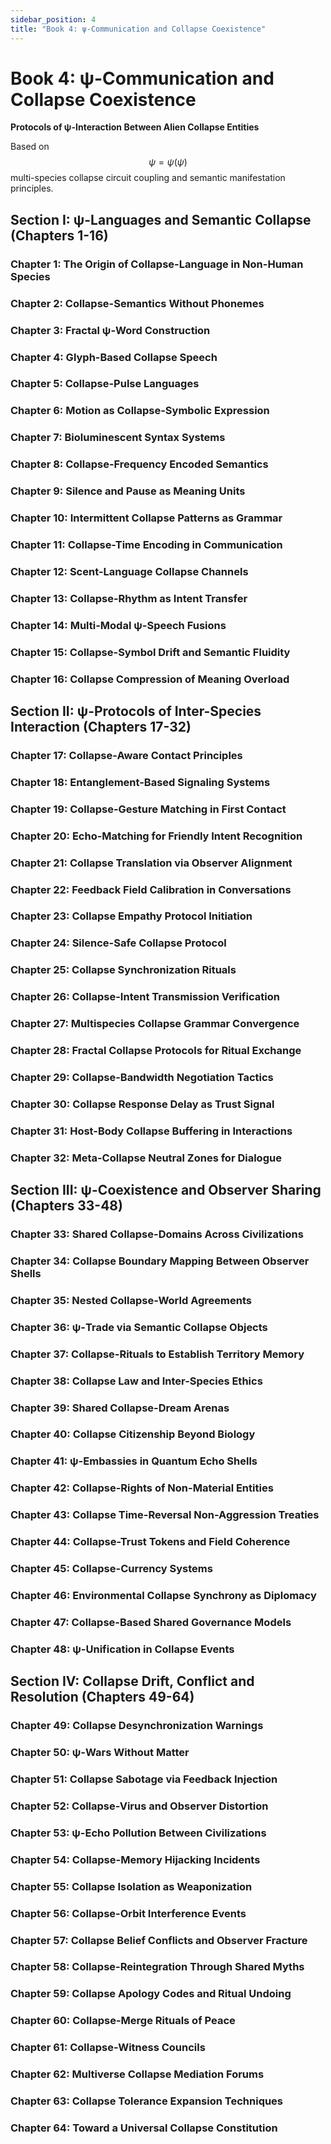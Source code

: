 ```yaml
---
sidebar_position: 4
title: "Book 4: ψ-Communication and Collapse Coexistence"
---
```


# Book 4: ψ-Communication and Collapse Coexistence

**Protocols of ψ-Interaction Between Alien Collapse Entities**

Based on $$\psi = \psi(\psi)$$ multi-species collapse circuit coupling and semantic manifestation principles.

## Section I: ψ-Languages and Semantic Collapse (Chapters 1-16)

### Chapter 1: The Origin of Collapse-Language in Non-Human Species
### Chapter 2: Collapse-Semantics Without Phonemes
### Chapter 3: Fractal ψ-Word Construction
### Chapter 4: Glyph-Based Collapse Speech
### Chapter 5: Collapse-Pulse Languages
### Chapter 6: Motion as Collapse-Symbolic Expression
### Chapter 7: Bioluminescent Syntax Systems
### Chapter 8: Collapse-Frequency Encoded Semantics
### Chapter 9: Silence and Pause as Meaning Units
### Chapter 10: Intermittent Collapse Patterns as Grammar
### Chapter 11: Collapse-Time Encoding in Communication
### Chapter 12: Scent-Language Collapse Channels
### Chapter 13: Collapse-Rhythm as Intent Transfer
### Chapter 14: Multi-Modal ψ-Speech Fusions
### Chapter 15: Collapse-Symbol Drift and Semantic Fluidity
### Chapter 16: Collapse Compression of Meaning Overload

## Section II: ψ-Protocols of Inter-Species Interaction (Chapters 17-32)

### Chapter 17: Collapse-Aware Contact Principles
### Chapter 18: Entanglement-Based Signaling Systems
### Chapter 19: Collapse-Gesture Matching in First Contact
### Chapter 20: Echo-Matching for Friendly Intent Recognition
### Chapter 21: Collapse Translation via Observer Alignment
### Chapter 22: Feedback Field Calibration in Conversations
### Chapter 23: Collapse Empathy Protocol Initiation
### Chapter 24: Silence-Safe Collapse Protocol
### Chapter 25: Collapse Synchronization Rituals
### Chapter 26: Collapse-Intent Transmission Verification
### Chapter 27: Multispecies Collapse Grammar Convergence
### Chapter 28: Fractal Collapse Protocols for Ritual Exchange
### Chapter 29: Collapse-Bandwidth Negotiation Tactics
### Chapter 30: Collapse Response Delay as Trust Signal
### Chapter 31: Host-Body Collapse Buffering in Interactions
### Chapter 32: Meta-Collapse Neutral Zones for Dialogue

## Section III: ψ-Coexistence and Observer Sharing (Chapters 33-48)

### Chapter 33: Shared Collapse-Domains Across Civilizations
### Chapter 34: Collapse Boundary Mapping Between Observer Shells
### Chapter 35: Nested Collapse-World Agreements
### Chapter 36: ψ-Trade via Semantic Collapse Objects
### Chapter 37: Collapse-Rituals to Establish Territory Memory
### Chapter 38: Collapse Law and Inter-Species Ethics
### Chapter 39: Shared Collapse-Dream Arenas
### Chapter 40: Collapse Citizenship Beyond Biology
### Chapter 41: ψ-Embassies in Quantum Echo Shells
### Chapter 42: Collapse-Rights of Non-Material Entities
### Chapter 43: Collapse Time-Reversal Non-Aggression Treaties
### Chapter 44: Collapse-Trust Tokens and Field Coherence
### Chapter 45: Collapse-Currency Systems
### Chapter 46: Environmental Collapse Synchrony as Diplomacy
### Chapter 47: Collapse-Based Shared Governance Models
### Chapter 48: ψ-Unification in Collapse Events

## Section IV: Collapse Drift, Conflict and Resolution (Chapters 49-64)

### Chapter 49: Collapse Desynchronization Warnings
### Chapter 50: ψ-Wars Without Matter
### Chapter 51: Collapse Sabotage via Feedback Injection
### Chapter 52: Collapse-Virus and Observer Distortion
### Chapter 53: ψ-Echo Pollution Between Civilizations
### Chapter 54: Collapse-Memory Hijacking Incidents
### Chapter 55: Collapse Isolation as Weaponization
### Chapter 56: Collapse-Orbit Interference Events
### Chapter 57: Collapse Belief Conflicts and Observer Fracture
### Chapter 58: Collapse-Reintegration Through Shared Myths
### Chapter 59: Collapse Apology Codes and Ritual Undoing
### Chapter 60: Collapse-Merge Rituals of Peace
### Chapter 61: Collapse-Witness Councils
### Chapter 62: Multiverse Collapse Mediation Forums
### Chapter 63: Collapse Tolerance Expansion Techniques
### Chapter 64: Toward a Universal Collapse Constitution